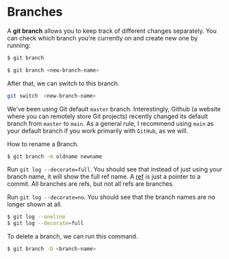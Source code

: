 # Branches

A **git branch** allows you to keep track of different changes separately. You can check which branch you're currently on and create new one by running:

```sh
$ git branch

$ git branch <new-branch-name>
```

After that, we can switch to this branch.

```sh
git switch  <new-branch-name>
```

We've been using Git default `master` branch. Interestingly, Github (a website where you can remotely store Git projects) recently changed its default branch from `master` to `main`. As a general rule, I recommend using `main` as your default branch if you work primarily with `GitHub`, as we will.

How to rename a Branch.

```sh
$ git branch -m oldname newname
```

Run `git log --decorate=full`. You should see that instead of just using your branch name, it will show the full ref name. A [ref](https://git-scm.com/book/en/v2/Git-Internals-Git-References) is just a pointer to a commit. All branches are refs, but not all refs are branches.

Run `git log --decorate=no`. You should see that the branch names are no longer shown at all.

```sh
$ git log --oneline
$ git log --decorate=full
```

To delete a branch, we can run this command.

```sh
$ git branch -D <branch-name> 
```
